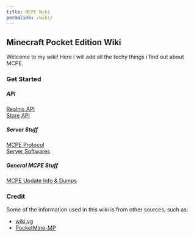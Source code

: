 ```yaml
---
title: MCPE Wiki
permalink: /wiki/
---
```

## Minecraft Pocket Edition Wiki
Welcome to my wiki! Here i will add all the techy things i find out about MCPE.  

### Get Started
  
##### API
[Realms API](api/realms/)  
[Store API](api/store/)

##### Server Stuff
[MCPE Protocol](protocol/)  
[Server Softwares](software/server/)  

##### General MCPE Stuff
[MCPE Update Info & Dumps](versions/)
  
### Credit
Some of the information used in this wiki is from other sources, such as:  
* [wiki.vg](http://wiki.vg/Pocket_Minecraft_Protocol)
* [PocketMine-MP](https://github.com/pmmp/PocketMine-MP)

